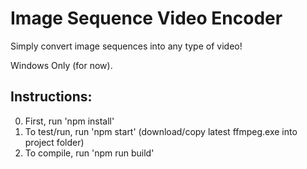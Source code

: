 # Image Sequence Video Encoder

Simply convert image sequences into any type of video!

Windows Only (for now).

Instructions:
---
0. First, run 'npm install'
1. To test/run, run 'npm start' (download/copy latest ffmpeg.exe into project folder)
2. To compile, run 'npm run build'